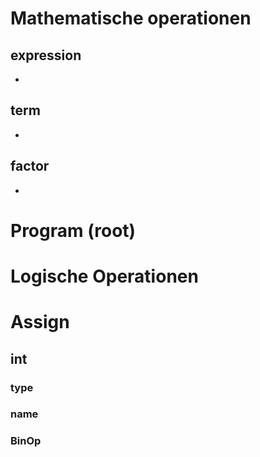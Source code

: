 # Mathematische operationen
## expression
-
## term
-
## factor
-


# Program (root)


# Logische Operationen


# Assign
## int
### type
### name
### BinOp
